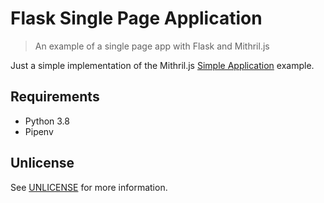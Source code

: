 # Flask Single Page Application

> An example of a single page app with Flask and Mithril.js

Just a simple implementation of the Mithril.js [Simple Application](https://mithril.js.org/simple-application.html) example.

## Requirements

- Python 3.8
- Pipenv

## Unlicense

See [UNLICENSE](UNLICENSE) for more information.
